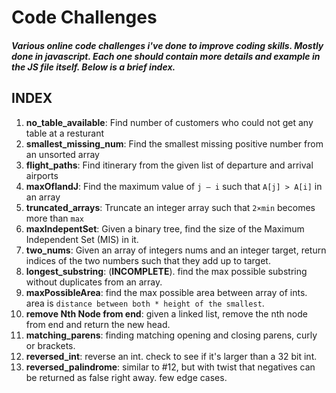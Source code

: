 # Code Challenges

#### *Various online code challenges i've done to improve coding skills. Mostly done in javascript. Each one should contain more details and example in the JS file itself. Below is a brief index.*



## INDEX

1. **no_table_available**: Find number of customers who could not get any table at a resturant
2. **smallest_missing_num**: Find the smallest missing positive number from an unsorted array
3. **flight_paths**: Find itinerary from the given list of departure and arrival airports
4. **maxOfIandJ**: Find the maximum value of `j – i` such that `A[j] > A[i]` in an array
5. **truncated_arrays**: Truncate an integer array such that `2×min` becomes more than `max`
6. **maxIndepentSet**: Given a binary tree, find the size of the Maximum Independent Set (MIS) in it.
7. **two_nums**: Given an array of integers nums and an integer target, return indices of the two numbers such that they add up to target.
8. **longest_substring**: (**INCOMPLETE**). find the max possible substring without duplicates from an array.
9. **maxPossibleArea**: find the max possible area between array of ints. area is `distance between both * height of the smallest`.
10. **remove Nth Node from end**: given a linked list, remove the nth node from end and return the new head.
11. **matching_parens**: finding matching opening and closing parens, curly or brackets.
12. **reversed_int**: reverse an int. check to see if it's larger than a 32 bit int.
13. **reversed_palindrome**: similar to #12, but with twist that negatives can be returned as false right away. few edge cases.